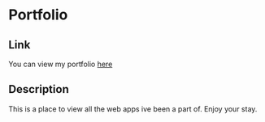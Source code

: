 # Portfolio

## Link
You can view my portfolio [here]( "Portfolio")

## Description
This is a place to view all the web apps ive been a part of. Enjoy your stay.